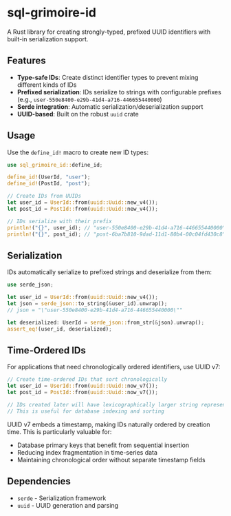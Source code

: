# sql-grimoire-id

A Rust library for creating strongly-typed, prefixed UUID identifiers with built-in serialization support.

## Features

- **Type-safe IDs**: Create distinct identifier types to prevent mixing different kinds of IDs
- **Prefixed serialization**: IDs serialize to strings with configurable prefixes (e.g., `user-550e8400-e29b-41d4-a716-446655440000`)
- **Serde integration**: Automatic serialization/deserialization support
- **UUID-based**: Built on the robust `uuid` crate

## Usage

Use the `define_id!` macro to create new ID types:

```rust
use sql_grimoire_id::define_id;

define_id!(UserId, "user");
define_id!(PostId, "post");

// Create IDs from UUIDs
let user_id = UserId::from(uuid::Uuid::new_v4());
let post_id = PostId::from(uuid::Uuid::new_v4());

// IDs serialize with their prefix
println!("{}", user_id); // "user-550e8400-e29b-41d4-a716-446655440000"
println!("{}", post_id); // "post-6ba7b810-9dad-11d1-80b4-00c04fd430c8"
```

## Serialization

IDs automatically serialize to prefixed strings and deserialize from them:

```rust
use serde_json;

let user_id = UserId::from(uuid::Uuid::new_v4());
let json = serde_json::to_string(&user_id).unwrap();
// json = "\"user-550e8400-e29b-41d4-a716-446655440000\""

let deserialized: UserId = serde_json::from_str(&json).unwrap();
assert_eq!(user_id, deserialized);
```

## Time-Ordered IDs

For applications that need chronologically ordered identifiers, use UUID v7:

```rust
// Create time-ordered IDs that sort chronologically
let user_id = UserId::from(uuid::Uuid::now_v7());
let post_id = PostId::from(uuid::Uuid::now_v7());

// IDs created later will have lexicographically larger string representations
// This is useful for database indexing and sorting
```

UUID v7 embeds a timestamp, making IDs naturally ordered by creation time. This is particularly valuable for:
- Database primary keys that benefit from sequential insertion
- Reducing index fragmentation in time-series data
- Maintaining chronological order without separate timestamp fields

## Dependencies

- `serde` - Serialization framework
- `uuid` - UUID generation and parsing